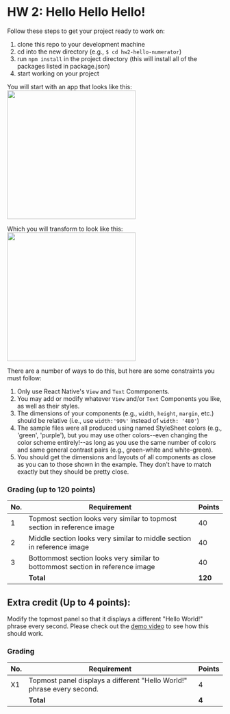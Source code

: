 # HW 2: Hello Hello Hello!

Follow these steps to get your project ready to work on:

1. clone this repo to your development machine
3. cd into the new directory (e.g., `$ cd hw2-hello-numerator`)
3. run `npm install` in the project directory (this will install all of the packages listed in package.json)
4. start working on your project


You will start with an app that looks like this:<br/>
<img src="https://github.com/SI669-internal/hw2-hello-starter/blob/main/assets/hw2-hello-before.png?raw=true" width=300/>
<br/>

Which you will transform to look like this: <br/>
<img src="https://github.com/SI669-internal/hw2-hello-starter/blob/main/assets/hw2-hello-after.png?raw=true" width=300/>
<br/>

There are a number of ways to do this, but here are some constraints you must follow:
1. Only use React Native's `View` and `Text` Commponents.
2. You may add or modify whatever `View` and/or `Text` Components you like, as well as their styles.
3. The dimensions of your components (e.g., `width`, `height`, `margin`, etc.) should be relative (i.e., use `width:'90%'` instead of `width: '480'`)
4. The sample files were all produced using named StyleSheet colors (e.g., 'green', 'purple'), but you may use other colors--even changing the color scheme entirely!--as long as you use the same number of colors and same general contrast pairs (e.g., green-white and white-green).
5. You should get the dimensions and layouts of all components as close as you can to those shown in the example. They don't have to match exactly but they should be pretty close.



### Grading (up to 120 points)
| No. | Requirement  | Points |
| --- | ------------- | ------------- |
| 1 | Topmost section looks very similar to topmost section in reference image | 40  |
| 2 | Middle section looks very similar to middle section in reference image | 40 |
| 3 | Bottommost section looks very similar to bottommost section in reference image | 40 |
| | **Total** | **120**


## Extra credit (Up to 4 points):
Modify the topmost panel so that it displays a different "Hello World!" phrase every second. Please check out the [demo video](https://www.loom.com/share/5163cc3b19f14bc2a4356e1d1c27a3de) to see how this should work.

### Grading
| No. | Requirement  | Points |
| --- | ------------- | ------------- |
| X1 | Topmost panel displays a different "Hello World!" phrase every second. | 4  |
| | **Total** | **4**
